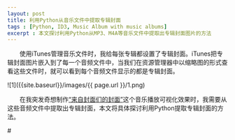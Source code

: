 ```yaml
---
layout: post
title: 利用Python从音乐文件中提取专辑封面
tags : [Python, ID3, Music Album with music albums]
excerpt : 本文探讨利用Python从MP3、M4A等音乐文件中提取出专辑封面图片的方法
---
```


&emsp;&emsp;使用iTunes管理音乐文件时，我给每张专辑都设置了专辑封面。iTunes把专辑封面图片嵌入到了每一个音频文件中，当我们在资源管理器中以缩略图的形式查看这些文件时，就可以看到每个音频文件显示的都是专辑封面。

![1]({{site.baseurl}}/images/{{ page.url }}/1.png)

&emsp;&emsp;在我突发奇想制作[“来自封面们的封面”](https://github.com/Bigmonstercai/Music-Album-with-music-albums/)这个音乐播放可视化效果时，我需要从这些音频文件中提取出专辑封面，本文将具体探讨利用Python提取专辑封面的方法。

#<a name="MP3">